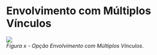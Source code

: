 # Envolvimento com Múltiplos Vínculos

![](img/EnvolvimentoComMúltiplos.png)<br>
*Figura x - Opção Envolvimento com Múltiplos Vínculos*. <br><br>

